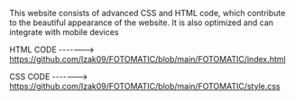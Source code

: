 This website consists of advanced CSS and HTML code, which contribute to the beautiful appearance of the website.
It is also optimized and can integrate with mobile devices

HTML CODE -------> https://github.com/Izak09/FOTOMATIC/blob/main/FOTOMATIC/index.html

CSS CODE -------> https://github.com/Izak09/FOTOMATIC/blob/main/FOTOMATIC/style.css
